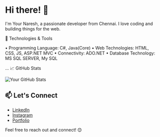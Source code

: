# Hi there! 👋

I'm Your Naresh, a passionate developer from Chennai. I love coding and building things for the web.

🔧 Technologies & Tools

•	Programming Language: C#, Java(Core)
•	Web Technologies: HTML, CSS, JS, ASP.NET MVC
•	Connectivity: ADO.NET
•	Database Technology: MS SQL SERVER, My SQL

...
📈 GitHub Stats

![Your GitHub Stats](https://github-readme-stats.vercel.app/api?username=Naresh63833&show_icons=true&theme=radical)

## 📫 Let's Connect

- [LinkedIn](https://www.linkedin.com/in/naresh228/)
- [Instagram]([https://twitter.com/yourusername](https://www.instagram.com/_p.naresh_/))
- [Portfolio](https://nareshportfolio22.000webhostapp.com/index.html)

Feel free to reach out and connect! 😊
